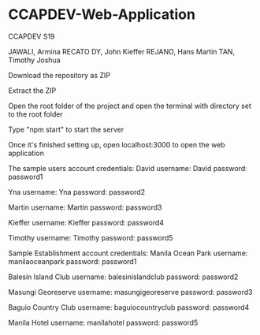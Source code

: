 # CCAPDEV-Web-Application

CCAPDEV S19

JAWALI, Armina
RECATO DY, John Kieffer
REJANO, Hans Martin 
TAN, Timothy Joshua

Download the repository as ZIP

Extract the ZIP

Open the root folder of the project and open the terminal with directory set to the root folder

Type "npm start" to start the server

Once it's finished setting up, open localhost:3000 to open the web application

The sample users account credentials:
David
username: David
password: password1

Yna
username: Yna
password: password2

Martin
username: Martin
password: password3

Kieffer
username: Kieffer
password: password4

Timothy
username: Timothy
password: password5

Sample Establishment account credentials:
Manila Ocean Park
username: manilaoceanpark
password: password1

Balesin Island Club
username: balesinislandclub
password: password2

Masungi Georeserve
username: masungigeoreserve
password: password3

Baguio Country Club
username: baguiocountryclub
password: password4

Manila Hotel
username: manilahotel
password: password5